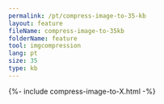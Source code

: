 ```yaml
---
permalink: /pt/compress-image-to-35-kb
layout: feature
fileName: compress-image-to-35kb
folderName: feature
tool: imgcompression
lang: pt
size: 35
type: kb
---
```


{%- include compress-image-to-X.html -%}
